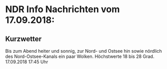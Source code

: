 # NDR Info Nachrichten vom 17.09.2018:


## Kurzwetter
Bis zum Abend heiter und sonnig, zur Nord- und Ostsee hin sowie nördlich des Nord-Ostsee-Kanals ein paar Wolken. Höchstwerte 18 bis 28 Grad. 17.09.2018 17:45 Uhr 
